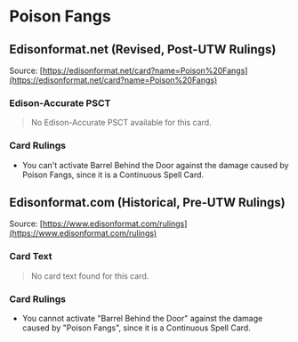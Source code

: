 # Poison Fangs

## Edisonformat.net (Revised, Post-UTW Rulings)

Source: [https://edisonformat.net/card?name=Poison%20Fangs](https://edisonformat.net/card?name=Poison%20Fangs)

### Edison-Accurate PSCT

> No Edison-Accurate PSCT available for this card.

### Card Rulings

*   You can't activate Barrel Behind the Door against the damage caused by Poison Fangs, since it is a Continuous Spell Card.


## Edisonformat.com (Historical, Pre-UTW Rulings)

Source: [https://www.edisonformat.com/rulings](https://www.edisonformat.com/rulings)

### Card Text

> No card text found for this card.

### Card Rulings

*   You cannot activate "Barrel Behind the Door" against the damage caused by "Poison Fangs", since it is a Continuous Spell Card.



